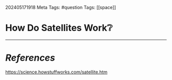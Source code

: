 202405171918
Meta Tags: #question 
Tags: [[space]]

# How Do Satellites Work❔






---
# *References*
https://science.howstuffworks.com/satellite.htm